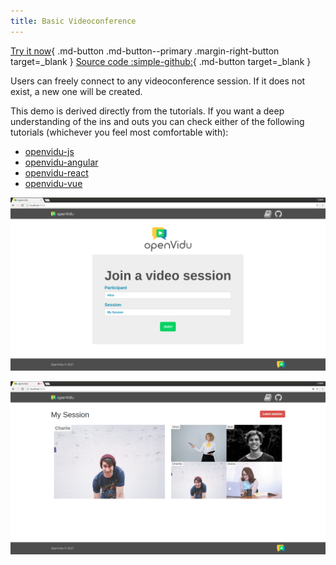 ```yaml
---
title: Basic Videoconference
---
```


[Try it now](https://demos.openvidu.io/basic-videoconference/){ .md-button .md-button--primary .margin-right-button target=_blank }
[Source code :simple-github:](https://github.com/OpenVidu/openvidu-tutorials){ .md-button target=_blank }

Users can freely connect to any videoconference session. If it does not exist, a new one will be created.

This demo is derived directly from the tutorials. If you want a deep understanding of the ins and outs you can check either of the following tutorials (whichever you feel most comfortable with):

- [openvidu-js]()
- [openvidu-angular]()
- [openvidu-react]()
- [openvidu-vue]()

<div class="grid-container">

<!-- Somehow the following plain HTML elements being in one line greatly affects MKDocs performance and ability to build the site -->

<div class="grid-50"><p><a class="glightbox" href="../../assets/images/insecure-join.png" data-type="image" data-width="80%" data-height="auto" data-desc-position="bottom"><img src="../../assets/images/insecure-join.png" loading="lazy"/></a></p></div>

<div class="grid-50"><p><a class="glightbox" href="../../assets/images/insecure-session.png" data-type="image" data-width="80%" data-height="auto" data-desc-position="bottom"><img src="../../assets/images/insecure-session.png" loading="lazy"/></a></p></div>

</div>

<script>window.setupGallery()</script>